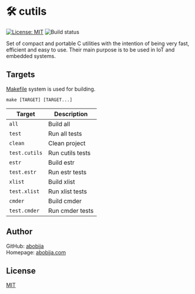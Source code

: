 # :hammer_and_wrench: cutils
[![License: MIT](https://img.shields.io/badge/License-MIT-green.svg)](LICENSE) ![Build status](https://github.com/abobija/cutils/actions/workflows/c-cpp.yml/badge.svg)

Set of compact and portable C utilities with the intention of being very fast, efficient and easy to use. Their main purpose is to be used in IoT and embedded systems.

## Targets

[Makefile](https://www.gnu.org/software/make/manual/make.html#Overview) system is used for building.

```
make [TARGET] [TARGET...]
```

| Target  | Description |
| ------------- | ------------- |
| `all`  | Build all |
| `test` | Run all tests |
| `clean` | Clean project |
| `test.cutils` | Run cutils tests |
| `estr`  | Build estr |
| `test.estr` | Run estr tests |
| `xlist`  | Build xlist |
| `test.xlist` | Run xlist tests |
| `cmder` | Build cmder |
| `test.cmder` | Run cmder tests |

## Author

GitHub: [abobija](https://github.com/abobija)<br>
Homepage: [abobija.com](https://abobija.com)

## License

[MIT](LICENSE)